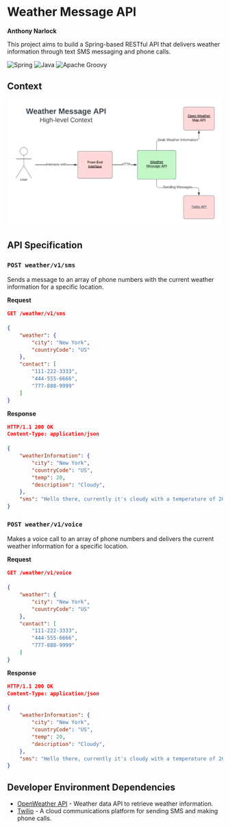 # Weather Message API

**Anthony Narlock**

This project aims to build a Spring-based RESTful API that delivers weather information through text SMS messaging and phone calls.

![Spring](https://img.shields.io/badge/spring-%236DB33F.svg?style=for-the-badge&logo=spring&logoColor=white)
![Java](https://img.shields.io/badge/java-%23ED8B00.svg?style=for-the-badge&logo=java&logoColor=white)
![Apache Groovy](https://img.shields.io/badge/Groovy-4298B8.svg?style=for-the-badge&logo=Apache+Groovy&logoColor=white)

## Context

<p align="center">
  <img src="./README%20Assets/ContextDiagram.png" width="600px"/>
</p>

## API Specification

### `POST weather/v1/sms`
Sends a message to an array of phone numbers with the current weather information for a specific location.

**Request**
```json
GET /weather/v1/sms

{
    "weather": {
        "city": "New York",
        "countryCode": "US"
    },
    "contact": [
        "111-222-3333",
        "444-555-6666",
        "777-888-9999"
    ]
}
```

**Response**
```json
HTTP/1.1 200 OK
Content-Type: application/json

{
    "weatherInformation": {
        "city": "New York",
        "countryCode": "US",
        "temp": 20,
        "description": "Cloudy",
    },
    "sms": "Hello there, currently it's cloudy with a temperature of 20 degrees in New York!"
}
```

### `POST weather/v1/voice`
Makes a voice call to an array of phone numbers and delivers the current weather information for a specific location.

**Request**
```json
GET /weather/v1/voice

{
    "weather": {
        "city": "New York",
        "countryCode": "US"
    },
    "contact": [
        "111-222-3333",
        "444-555-6666",
        "777-888-9999"
    ]
}
```

**Response**
```json
HTTP/1.1 200 OK
Content-Type: application/json

{
    "weatherInformation": {
        "city": "New York",
        "countryCode": "US",
        "temp": 20,
        "description": "Cloudy",
    },
    "sms": "Hello there, currently it's cloudy with a temperature of 20 degrees in New York!"
}
```

## Developer Environment Dependencies
- [OpenWeather API](https://openweathermap.org/api) - Weather data API to retrieve weather information.
- [Twilio](https://www.twilio.com/docs/usage/api) - A cloud communications platform for sending SMS and making phone calls.
